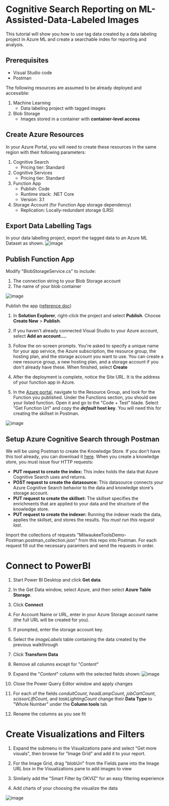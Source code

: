# Cognitive Search Reporting on ML-Assisted-Data-Labeled Images

This tutorial will show you how to use tag data created by a data labeling project in Azure ML and create a searchable index for reporting and analysis.

## Prerequisites
* Visual Studio code
* Postman

The following resources are assumed to be already deployed and accessible:

1. Machine Learning
    * Data labeling project with tagged images
1. Blob Storage
    * Images stored in a container with **container-level access**

## Create Azure Resources
In your Azure Portal, you will need to create these resources in the same region with their following parameters:

1. Cognitive Search
    * Pricing tier: Standard
1. Cognitive Services
    * Pricing tier: Standard
1. Function App
    * Publish: Code
    * Runtime stack: .NET Core
    * Version: 3.1
1. Storage Account (for Function App storage dependency)
    * Replication: Locally-redundant storage (LRS)

## Export Data Labelling Tags

In your data labelling project, export the tagged data to an Azure ML Dataset as shown.
![image](/CognitiveSearchImages/images/exportAzureMLDataset.png)

## Publish Function App
Modify "BlobStorageService.cs" to include:
1. The connection string to your Blob Storage account
1. The name of your blob container

![image](/CognitiveSearchImages/images/modifyCode.PNG)

Publish the app ([reference doc](https://docs.microsoft.com/en-us/azure/search/cognitive-search-create-custom-skill-example#publish-the-function-to-azure))

1. In **Solution Explorer**, right-click the project and select **Publish**. Choose **Create New** > **Publish**.

1. If you haven't already connected Visual Studio to your Azure account, select **Add an account....**

1. Follow the on-screen prompts. You're asked to specify a unique name for your app service, the Azure subscription, the resource group, the hosting plan, and the storage account you want to use. You can create a new resource group, a new hosting plan, and a storage account if you don't already have these. When finished, select **Create**

1. After the deployment is complete, notice the Site URL. It is the address of your function app in Azure. 

1. In the [Azure portal](https://portal.azure.com), navigate to the Resource Group, and look for the Function you published. Under the Functions section, you should see your listed function. Open it and go to the "Code + Test" blade. Select "Get Function Url" and copy the ***default* host key**. You will need this for creating the skillset in Postman.

![image](/CognitiveSearchImages/images/getFunctionURL.PNG)

## Setup Azure Cognitive Search through Postman
We will be using Postman to create the Knowledge Store. If you don’t have this tool already, you can download it [here](https://www.postman.com/downloads/). When you create a knowledge store, you must issue four HTTP requests:

* **PUT request to create the index:** This index holds the data that Azure Cognitive Search uses and returns.
* **POST request to create the datasource:** This datasource connects your Azure Cognitive Search behavior to the data and knowledge store's storage account.
* **PUT request to create the skillset:** The skillset specifies the enrichments that are applied to your data and the structure of the knowledge store.
* **PUT request to create the indexer:** Running the indexer reads the data, applies the skillset, and stores the results. *You must run this request last*.

Import the collections of requests "MilwaukeeToolsDemo-Postman.postman_collection.json" from this repo into Postman. For each request fill out the necessary paramters and send the requests in order.

# Connect to PowerBI
1. Start Power BI Desktop and click **Get data**.

1. In the Get Data window, select Azure, and then select **Azure Table Storage**.

1. Click **Connect**

1. For Account Name or URL, enter in your Azure Storage account name (the full URL will be created for you).

1. If prompted, enter the storage account key.

1. Select the *imageLabels* table containing the data created by the previous walkthrough
  
1. Click **Transform Data**

1. Remove all columns except for "*Content*"

1. Expand the "*Content*" column with the selected fields shown:
![image](/CognitiveSearchImages/images/expandColumn.PNG)

1. Close the Power Query Editor window and apply changes

1. For each of the fields *conduitCount*, *headLampCount*, *jobCartCount*, *scissorLiftCount*, and *taskLightingCount* change their **Data Type** to "Whole Number" under the **Column tools** tab

1. Rename the columns as you see fit

# Create Visualizations and Filters
1. Expand the submenu in the Visualizations pane and select "Get more visuals", then browse for "Image Grid" and add it to your report.

1. For the Image Grid, drag "blobUri" from the Fields pane into the Image URL box in the Visualizations pane to add images to view

1. Similarly add the "Smart Filter by OKVIZ" for an easy filtering experience

1. Add charts of your choosing the visualize the data

![image](/CognitiveSearchImages/images/powerbi.PNG)